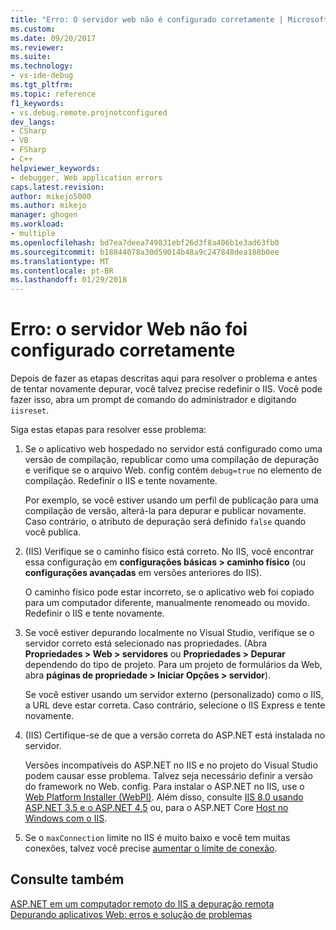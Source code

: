 ```yaml
---
title: "Erro: O servidor web não é configurado corretamente | Microsoft Docs"
ms.custom: 
ms.date: 09/20/2017
ms.reviewer: 
ms.suite: 
ms.technology:
- vs-ide-debug
ms.tgt_pltfrm: 
ms.topic: reference
f1_keywords:
- vs.debug.remote.projnotconfigured
dev_langs:
- CSharp
- VB
- FSharp
- C++
helpviewer_keywords:
- debugger, Web application errors
caps.latest.revision: 
author: mikejo5000
ms.author: mikejo
manager: ghogen
ms.workload:
- multiple
ms.openlocfilehash: bd7ea7deea749831ebf26d3f8a406b1e3ad63fb0
ms.sourcegitcommit: b18844078a30d59014b48a9c247848dea188b0ee
ms.translationtype: MT
ms.contentlocale: pt-BR
ms.lasthandoff: 01/29/2018
---
```

# <a name="error-the-web-server-is-not-configured-correctly"></a>Erro: o servidor Web não foi configurado corretamente

Depois de fazer as etapas descritas aqui para resolver o problema e antes de tentar novamente depurar, você talvez precise redefinir o IIS. Você pode fazer isso, abra um prompt de comando do administrador e digitando `iisreset`.

Siga estas etapas para resolver esse problema:

1. Se o aplicativo web hospedado no servidor está configurado como uma versão de compilação, republicar como uma compilação de depuração e verifique se o arquivo Web. config contém `debug=true` no elemento de compilação. Redefinir o IIS e tente novamente.

    Por exemplo, se você estiver usando um perfil de publicação para uma compilação de versão, alterá-la para depurar e publicar novamente. Caso contrário, o atributo de depuração será definido `false` quando você publica.

2. (IIS) Verifique se o caminho físico está correto. No IIS, você encontrar essa configuração em **configurações básicas > caminho físico** (ou **configurações avançadas** em versões anteriores do IIS).

    O caminho físico pode estar incorreto, se o aplicativo web foi copiado para um computador diferente, manualmente renomeado ou movido. Redefinir o IIS e tente novamente.

3. Se você estiver depurando localmente no Visual Studio, verifique se o servidor correto está selecionado nas propriedades. (Abra **Propriedades > Web > servidores** ou **Propriedades > Depurar** dependendo do tipo de projeto. Para um projeto de formulários da Web, abra **páginas de propriedade > Iniciar Opções > servidor**).

    Se você estiver usando um servidor externo (personalizado) como o IIS, a URL deve estar correta. Caso contrário, selecione o IIS Express e tente novamente.

4. (IIS) Certifique-se de que a versão correta do ASP.NET está instalada no servidor.

    Versões incompatíveis do ASP.NET no IIS e no projeto do Visual Studio podem causar esse problema. Talvez seja necessário definir a versão do framework no Web. config. Para instalar o ASP.NET no IIS, use o [Web Platform Installer (WebPI)](https://www.microsoft.com/web/downloads/platform.aspx). Além disso, consulte [IIS 8.0 usando ASP.NET 3.5 e o ASP.NET 4.5](/iis/get-started/whats-new-in-iis-8/iis-80-using-aspnet-35-and-aspnet-45) ou, para o ASP.NET Core [Host no Windows com o IIS](https://docs.asp.net/en/latest/publishing/iis.html).
  
4. Se o `maxConnection` limite no IIS é muito baixo e você tem muitas conexões, talvez você precise [aumentar o limite de conexão](/iis/configuration/system.applicationhost/sites/sitedefaults/limits).
  
## <a name="see-also"></a>Consulte também  
 [ASP.NET em um computador remoto do IIS a depuração remota](../debugger/remote-debugging-aspnet-on-a-remote-iis-7-5-computer.md)   
 [Depurando aplicativos Web: erros e solução de problemas](../debugger/debugging-web-applications-errors-and-troubleshooting.md)